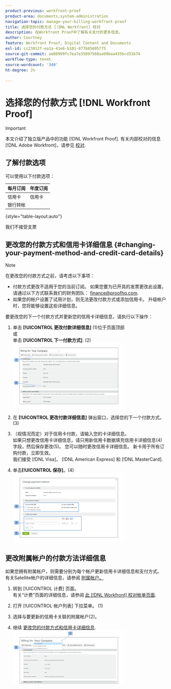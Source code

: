 ```yaml
---
product-previous: workfront-proof
product-area: documents;system-administration
navigation-topic: manage-your-billing-workfront-proof
title: 选择您的付款方式 [!DNL Workfront] 校对
description: 在Workfront Proof中了解有关支付的更多信息。
author: Courtney
feature: Workfront Proof, Digital Content and Documents
exl-id: cc23012f-ea1a-41e6-b101-877b85605775
source-git-commit: ae80999fc7ea7e35097560aa99baa435bcd31b74
workflow-type: tm+mt
source-wordcount: '349'
ht-degree: 2%

---
```


# 选择您的付款方式 [!DNL Workfront Proof]

>[!IMPORTANT]
>
>本文介绍了独立版产品中的功能 [!DNL Workfront Proof]. 有关内部校对的信息 [!DNL Adobe Workfront]，请参见 [校对](../../../review-and-approve-work/proofing/proofing.md).

## 了解付款选项

可以使用以下付款选项：

| **每月订阅** | **年度订阅** |
|---|---|
| 信用卡 | 信用卡 |
| 银行转帐 |

{style="table-layout:auto"}

我们不接受支票

## 更改您的付款方式和信用卡详细信息 {#changing-your-payment-method-and-credit-card-details}

>[!NOTE]
>
>在更改您的付款方式之前，请考虑以下事项：
>
>* 付款方式更改不适用于您的当前订阅。 如果您要为已开具的发票更改此设置，请通过以下方式联系我们的财务团队： [finance@proofhq.com](mailto:finance@proofhq.com).
>* 如果您的帐户设置了试用计划，则无法更改付款方式或添加信用卡。 升级帐户时，您将能够设置这些详细信息。
>



要更改您的下一个付款方式并更新您的信用卡详细信息，请执行以下操作：

1. 单击 **[!UICONTROL 更改付款详细信息]** (1)位于页面顶部\
   或\
   单击 **[!UICONTROL 下一付款方式]**. (2)\
   ![Payment_and_CC_details1.png](assets/payment-and-cc-details1-350x205.png)

1. 在 **[!UICONTROL 更改付款详细信息]** 弹出窗口，选择您的下一个付款方式。 (3)
1. （视情况而定）对于信用卡付款，请输入您的卡详细信息。\
   如果只想更改信用卡详细信息，请只用新信用卡数据填充信用卡详细信息(4)字段，然后保存更改(5)。 您可以随时更改信用卡详细信息。 新卡用于所有订购付款，立即生效。\
   我们接受 [!DNL Visa]， [!DNL American Express] 和 [!DNL MasterCard].

1. 单击&#x200B;**[!UICONTROL 保存]**。(4)\
   ![Payment_and_CC_details.png](assets/payment-and-cc-details-350x217.png)

## 更改附属帐户的付款方法详细信息

如果您拥有附属帐户，则需要分别为每个帐户更新信用卡详细信息和支付方式。 有关Satellite帐户的详细信息，请参阅  [附属帐户。](https://support.workfront.com/hc/en-us/sections/115000921108-Satellite-accounts)

1. 转到 [!UICONTROL 计费] 页面。\
   有关“计费”页面的详细信息，请参阅 [此 [!DNL Workfront] 校对帐单页面](../../../workfront-proof/wp-billingsettings/manage-your-billing/wp-billing-page.md).

1. 打开 [!UICONTROL 帐户列表] 下拉菜单。 (1)
1. 选择与要更新的信用卡关联的附属帐户(2)。
1. 继续 [更改您的付款方式和信用卡详细信息](#changing-your-payment-method-and-credit-card-details).\
   ![Satellite_Account_Billing_Page.png](assets/satellite-account-billing-page-350x167.png)
